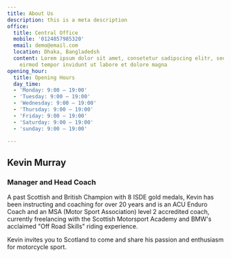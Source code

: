 ```yaml
---
title: About Us
description: this is a meta description
office:
  title: Central Office
  mobile: '0124857985320'
  email: demo@email.com
  location: Dhaka, Bangladedsh
  content: Lorem ipsum dolor sit amet, consetetur sadipscing elitr, sed diam nonumy
    eirmod tempor invidunt ut labore et dolore magna
opening_hour:
  title: Opening Hours
  day_time:
  - 'Monday: 9:00 – 19:00'
  - 'Tuesday: 9:00 – 19:00'
  - 'Wednesday: 9:00 – 19:00'
  - 'Thursday: 9:00 – 19:00'
  - 'Friday: 9:00 – 19:00'
  - 'Saturday: 9:00 – 19:00'
  - 'sunday: 9:00 – 19:00'

---
```

## **Kevin Murray**

### Manager and Head Coach

A past Scottish and British Champion with 8 ISDE gold medals, Kevin has been instructing and coaching for over 20 years and is an ACU Enduro Coach and an MSA (Motor Sport Association) level 2 accredited coach, currently freelancing with the Scottish Motorsport Academy and BMW's acclaimed "Off Road Skills" riding experience. 

Kevin invites you to Scotland to come and share his passion and enthusiasm for motorcycle sport.